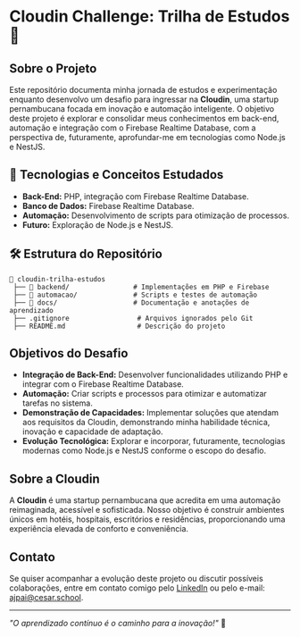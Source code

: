# Cloudin Challenge: Trilha de Estudos 🚀

## Sobre o Projeto

Este repositório documenta minha jornada de estudos e experimentação enquanto desenvolvo um desafio para ingressar na **Cloudin**, uma startup pernambucana focada em inovação e automação inteligente. O objetivo deste projeto é explorar e consolidar meus conhecimentos em back-end, automação e integração com o Firebase Realtime Database, com a perspectiva de, futuramente, aprofundar-me em tecnologias como Node.js e NestJS.

## 📌 Tecnologias e Conceitos Estudados

- **Back-End:** PHP, integração com Firebase Realtime Database.
- **Banco de Dados:** Firebase Realtime Database.
- **Automação:** Desenvolvimento de scripts para otimização de processos.
- **Futuro:** Exploração de Node.js e NestJS.

## 🛠️ Estrutura do Repositório

```
📂 cloudin-trilha-estudos
 ├── 📁 backend/                # Implementações em PHP e Firebase
 ├── 📁 automacao/              # Scripts e testes de automação
 ├── 📁 docs/                   # Documentação e anotações de aprendizado
 ├── .gitignore                 # Arquivos ignorados pelo Git
 ├── README.md                  # Descrição do projeto
```

## Objetivos do Desafio

- **Integração de Back-End:** Desenvolver funcionalidades utilizando PHP e integrar com o Firebase Realtime Database.
- **Automação:** Criar scripts e processos para otimizar e automatizar tarefas no sistema.
- **Demonstração de Capacidades:** Implementar soluções que atendam aos requisitos da Cloudin, demonstrando minha habilidade técnica, inovação e capacidade de adaptação.
- **Evolução Tecnológica:** Explorar e incorporar, futuramente, tecnologias modernas como Node.js e NestJS conforme o escopo do desafio.

## Sobre a Cloudin

A **Cloudin** é uma startup pernambucana que acredita em uma automação reimaginada, acessível e sofisticada. Nosso objetivo é construir ambientes únicos em hotéis, hospitais, escritórios e residências, proporcionando uma experiência elevada de conforto e conveniência.

## Contato

Se quiser acompanhar a evolução deste projeto ou discutir possíveis colaborações, entre em contato comigo pelo [LinkedIn](https://linkedin.com/in/antôniopaess) ou pelo e-mail: ajpai@cesar.school.

---

*"O aprendizado contínuo é o caminho para a inovação!"* 🚀
